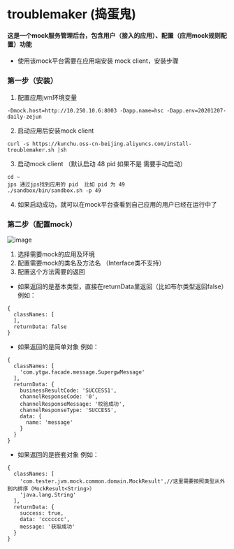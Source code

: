 # troublemaker  (捣蛋鬼)


#### 这是一个mock服务管理后台，包含用户（接入的应用）、配置（应用mock规则配置）功能

- 使用该mock平台需要在应用端安装 mock client，安装步骤


### 第一步（安装）


1. 配置应用jvm环境变量

```
-Dmock.host=http://10.250.10.6:8003 -Dapp.name=hsc -Dapp.env=20201207-daily-zejun
```
2. 启动应用后安装mock client
```shell
curl -s https://kunchu.oss-cn-beijing.aliyuncs.com/install-troublemaker.sh |sh
```
3. 启动mock client （默认启动 48 pid  如果不是 需要手动启动）

```
cd ~
jps 通过jps找到应用的 pid  比如 pid 为 49
./sandbox/bin/sandbox.sh -p 49
```
4. 如果启动成功，就可以在mock平台查看到自己应用的用户已经在运行中了


### 第二步（配置mock）


![image](https://kunchu.oss-cn-beijing.aliyuncs.com/image/create.png)

1. 选择需要mock的应用及环境
2. 配置需要mock的类名及方法名 （Interface类不支持）
3. 配置这个方法需要的返回
- 如果返回的是基本类型，直接在returnData里返回（比如布尔类型返回false）例如：
```
{
  classNames: [
  ],
  returnData: false
}
```

- 如果返回的是简单对象  例如：
```
{
  classNames: [
    'com.ytgw.facade.message.SupergwMessage'
  ],
  returnData: {
    businessResultCode: 'SUCCESS1',
    channelResponseCode: '0',
    channelResponseMessage: '校验成功',
    channelResponseType: 'SUCCESS',
    data: {
      name: 'message'
    }
  }
}
```

- 如果返回的是嵌套对象 例如：

```
{
  classNames: [
    'com.tester.jvm.mock.common.domain.MockResult',//这里需要按照类型从外到内排序（MockResult<String>）
    'java.lang.String'
  ],
  returnData: {
    success: true,
    data: 'ccccccc',
    message: '获取成功'
  }
}
```

    